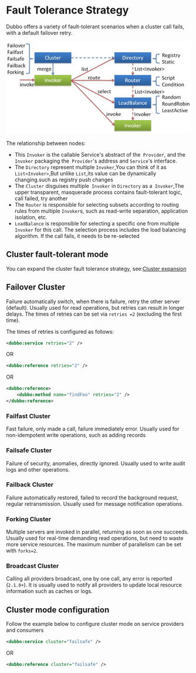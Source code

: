 # Fault Tolerance Strategy

Dubbo offers a variety of fault-tolerant scenarios when a cluster call fails, with a default failover retry.

![cluster](../sources/images/cluster.jpg)

The relationship between nodes:

* This `Invoker` is the callable Service's abstract of the` Provider`, and the `Invoker` packaging the` Provider`'s address and `Service`'s interface.
*  The `Directory` represent multiple `Invoker`,You can think of it as `List<Invoker>`,But unlike `List`,its value  can be dynamically changing.such as registry push changes
*  The `Cluster` disguises multiple` Invoker` in `Directory` as a` Invoker`,The upper transparent, masquerade process contains fault-tolerant logic, call failed, try another
* The `Router` is responsible for selecting subsets according to routing rules from multiple `Invoker`s, such as read-write separation, application isolation, etc.
* `LoadBalance` is responsible for selecting a specific one from multiple` Invoker` for this call. The selection process includes the load balancing algorithm. If the call fails, it needs to be re-selected

## Cluster fault-tolerant mode

You can expand the cluster fault tolerance strategy, see:[Cluster expansion](http://dubbo.io/books/dubbo-dev-book-en/impls/cluster.html)

## Failover Cluster

Failure automatically switch, when there is failure, retry the other server (default). Usually used for read operations, but retries can result in longer delays. The times of retries can be set via `retries =2` (excluding the first time).

The times of retries is configured as follows:

```xml
<dubbo:service retries="2" />
```

OR

```xml
<dubbo:reference retries="2" />
```

OR

```xml
<dubbo:reference>
    <dubbo:method name="findFoo" retries="2" />
</dubbo:reference>
```

### Failfast Cluster

Fast failure, only made a call, failure immediately error. Usually used for non-idempotent write operations, such as adding records

### Failsafe Cluster

Failure of security, anomalies, directly ignored. Usually used to write audit logs and other operations.

### Failback Cluster

Failure automatically restored, failed to record the background request, regular retransmission. Usually used for message notification operations.

### Forking Cluster

Multiple servers are invoked in parallel, returning as soon as one succeeds. Usually used for real-time demanding read operations, but need to waste more service resources. The maximum number of parallelism can be set with `forks=2`.

### Broadcast Cluster

Calling all providers broadcast, one by one call, any error is reported (`2.1.0+`). It is usually used to notify all providers to update local resource information such as caches or logs.

## Cluster mode configuration

Follow the example below to configure cluster mode on service providers and consumers

```xml
<dubbo:service cluster="failsafe" />
```

OR

```xml
<dubbo:reference cluster="failsafe" />
```
